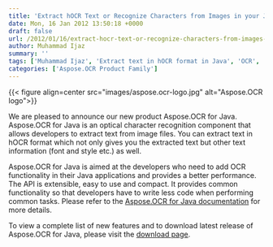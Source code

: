 ```yaml
---
title: 'Extract hOCR Text or Recognize Characters from Images in your Java Applications'
date: Mon, 16 Jan 2012 13:50:18 +0000
draft: false
url: /2012/01/16/extract-hocr-text-or-recognize-characters-from-images-in-your-java-applications/
author: Muhammad Ijaz
summary: ''
tags: ['Muhammad Ijaz', 'Extract text in hOCR format in Java', 'OCR', 'java', 'new product', 'optical character recognition', 'product release']
categories: ['Aspose.OCR Product Family']
---
```




{{< figure align=center src="images/aspose.ocr-logo.jpg" alt="Aspose.OCR logo">}}


We are pleased to announce our new product Aspose.OCR for Java. Aspose.OCR for Java is an optical character recognition component that allows developers to extract text from image files. You can extract text in hOCR format which not only gives you the extracted text but other text information (font and style etc.) as well.

Aspose.OCR for Java is aimed at the developers who need to add OCR functionality in their Java applications and provides a better performance. The API is extensible, easy to use and compact. It provides common functionality so that developers have to write less code when performing common tasks. Please refer to the [Aspose.OCR for Java documentation][1] for more details.

To view a complete list of new features and to download latest release of Aspose.OCR for Java, please visit the [download page][2].




[1]: https://docs.aspose.com/display/ocrjava
[2]: http://downloads.aspose.com/ocr/java




